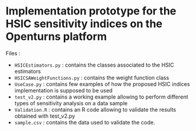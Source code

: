 # Implementation prototype for the HSIC sensitivity indices on the Openturns platform
Files :
  - `HSICEstimators.py` : contains the classes associated to the HSIC estimators
  - `HSICSAWeightFunctions.py` : contains the weight function class
  - `UseCase.py` : contains few examples of how the proposed HSIC indices implementation is supposed to be used 
  - `test_v2.py` : contains a working example allowing to perform different types of sensitivity analysis on a data sample
  - `Validation.R` : contains an R code allowing to validate the results obtained with test_v2.py
  - `sample.csv` : contains the data used to validate the code.
